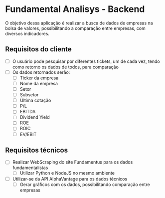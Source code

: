 # Fundamental Analisys - Backend

O objetivo dessa aplicação é realizar a busca de dados de empresas na bolsa de valores, possibilitando a comparação entre empresas, com diversos indicadores.

## Requisitos do cliente

- [ ] O usuário pode pesquisar por diferentes tickets, um de cada vez, tendo como retorno os dados de todos, para comparação
- [ ] Os dados retornados serão:
  - [ ] Ticker da empresa
  - [ ] Nome da empresa
  - [ ] Setor
  - [ ] Subsetor
  - [ ] Última cotação
  - [ ] P/L
  - [ ] EBITDA
  - [ ] Dividend Yield
  - [ ] ROE
  - [ ] ROIC
  - [ ] EV/EBIT

## Requisitos técnicos

- [ ] Realizar WebScraping do site Fundamentus para os dados fundamentalistas
  - [ ] Utilizar Python e NodeJS no mesmo ambiente
- [ ] Utilizar-se da API AlphaVantage para os dados técnicos
  - [ ] Gerar gráficos com os dados, possibilitando comparação entre empresas
